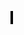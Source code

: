 <html>
<head>
  <title>Snake Game</title>
</head>
<body>
  <canvas  height="550" width="1200" id="ctx" style="border:2px solid #000000"/>
  <script>

    var ctx = document.getElementById('ctx').getContext('2d');
    var width = 1200;
    var height = 550;
    var snakeList, foodList, direction, eaten, intervalVar, score, running=false;
    ctx.font = "20px Calibri";
    ctx.fillText('Click me to start the game',500,250);

    var snakeBody = {
      width:20,
      height:20,
      color:'violet'
    };

    var food = {
      width:20,
      height:20,
      color:'orange'
    };

    document.getElementById('ctx').onmousedown = function() {
      if (running){
         clearInterval(intervalVar);
         running = false;
       }
      startGame();
    }

    document.onkeydown = function(event) {
      //0 - Left
      //1 - Up
      //2 - Right
      //3 - Down
      if (event.keyCode == 37 && direction != 2) {
        direction = 0;
      }
      else if (event.keyCode == 38 && direction != 3) {
        direction = 1;
      }
      else if (event.keyCode == 39 && direction != 0) {
        direction = 2;
      }
      else if (event.keyCode == 40 && direction != 1) {
        direction = 3;
      }
    }

    testCollision = function(rect1,rect2) {
      return ((rect1.x <= rect2.x + food.width) &&
              (rect2.x <= rect1.x + snakeBody.width) &&
              (rect1.y <= rect2.y + food.height) &&
              (rect2.y <= rect1.y +snakeBody.height));
    }

    testCollisionSnake = function(snake1,snake2) {
      return((Math.abs(snake1.x-snake2.x)<5) &&
            (Math.abs(snake1.y-snake2.y)<5));
    }

    drawSnake = function(sb,i) {
      ctx.save();
      if (i==0)
      ctx.fillStyle = 'blue';
      else
        ctx.fillStyle = snakeBody.color;
      ctx.fillRect(sb.x,sb.y,snakeBody.width,snakeBody.height);
      ctx.restore();
    }

    drawFood = function(f,i) {
      ctx.save();
      ctx.fillStyle = food.color;
      ctx.fillRect(f.x,f.y,food.width,food.height);
      ctx.restore();
    }

    updateSnakeList = function() {
      for (var i=snakeList.length-1;i>=0;i--) {
        if (direction == 0) {
          if (i==0) {
            snakeList[i].x = snakeList[i].x - 5;
              }
              else {
          snakeList[i].x = snakeList[i-1].x;
          snakeList[i].y = snakeList[i-1].y;
        }
      }
      else if (direction == 1) {
        if (i==0) {
          snakeList[i].y = snakeList[i].y - 5;
            }
            else {
        snakeList[i].x = snakeList[i-1].x;
        snakeList[i].y = snakeList[i-1].y;
      }
      }
      if (direction == 2) {
        if (i==0) {
          snakeList[i].x = snakeList[i].x + 5;
            }
            else {
        snakeList[i].x = snakeList[i-1].x;
        snakeList[i].y = snakeList[i-1].y;
      }
      }
      if (direction == 3) {
        if (i==0) {
          snakeList[i].y = snakeList[i].y + 5;
            }
            else {
        snakeList[i].x = snakeList[i-1].x;
        snakeList[i].y = snakeList[i-1].y;
      }
        }
      }
    }

    checkSnakePosition = function() {
      if (snakeList[0].x > 1200) {
        snakeList[0].x = 0;
      }
      if (snakeList[0].x < 0) {
        snakeList[0].x = 1200;
      }
      if (snakeList[0].y > 550) {
        snakeList[0].y = 0;
      }
      if (snakeList[0].y < 0) {
        snakeList[0].y = 550;
      }
    }

    isGameOver = function() {
      for (i in snakeList) {
        if (i==0)
         continue;
        if (testCollisionSnake(snakeList[0], snakeList[i])) {
          clearInterval(intervalVar) ;
          ctx.fillText('Game Over! Click to restart',500,250);
          return;
        }
      }
    }

    updateSnakePosition = function() {
      ctx.clearRect(0,0,width,height);
      while(eaten) {
        var pos_x = Math.random()*1200+5;
        var pos_y = Math.random()*545+5;
        foodList[0] = {x:pos_x,y:pos_y};
        eaten = false;
      }
      foodList.forEach(drawFood);
      snakeList.forEach(drawSnake);

      if (testCollision(snakeList[0],foodList[0])) {
        foodList = [];
        eaten = true;
        score += 1;
        var new_X,new_Y;
        if (direction == 0) {
          new_X = snakeList[0].x - 10;
          new_Y = snakeList[0].y;
        }
        else if (direction == 1) {
          new_X = snakeList[0].x;
          new_Y = snakeList[0].y - 10;
        }
        else if (direction == 2) {
          new_X = snakeList[0].x + 10;
          new_Y = snakeList[0].y;
        }
        else if (direction == 3) {
          new_X = snakeList[0].x;
          new_Y = snakeList[0].y + 10;
        }
        snakeList.unshift({x:new_X,y:new_Y});
      }
      ctx.fillText('Score: '+score,1100,30);
      ctx.fillText('Dont crush into yourself',1000,50);
      ctx.fillText('Press to start or restart',1000,70);

      isGameOver();
      checkSnakePosition();
      updateSnakeList();
    }

    startGame = function() {
      snakeList = [
      {x:220,y:200},
      {x:210,y:200},
      {x:200,y:200}
      ];
      foodList = [];
      direction = 99;
      eaten = true;
      score = 0;
      running = true;
      intervalVar = setInterval(updateSnakePosition,18);  // 10 fps
    }

  </script>
</body>
</html>
